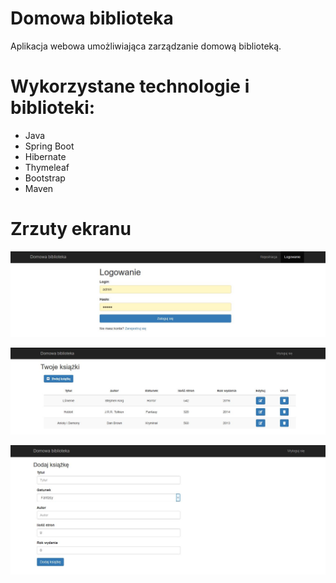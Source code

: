 # Domowa biblioteka

Aplikacja webowa umożliwiająca zarządzanie domową biblioteką.

# Wykorzystane technologie i biblioteki:

- Java
- Spring Boot
- Hibernate
- Thymeleaf
- Bootstrap
- Maven

# Zrzuty ekranu

![Alt text](/screenshots/3.JPG?raw=true "Optional Title")

![Alt text](/screenshots/1.JPG?raw=true "Optional Title")

![Alt text](/screenshots/2.JPG?raw=true "Optional Title")
